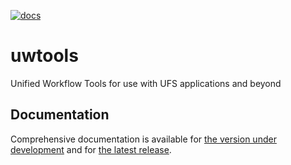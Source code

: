 [![docs](https://readthedocs.org/projects/uwtools/badge/?version=main)](https://uwtools.readthedocs.io/en/main/?badge=main)

# uwtools

Unified Workflow Tools for use with UFS applications and beyond

## Documentation

Comprehensive documentation is available for [the version under development](https://uwtools.readthedocs.io/en/develop/) and for [the latest release](https://uwtools.readthedocs.io/en/main/).
